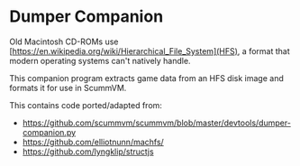 # Dumper Companion

Old Macintosh CD-ROMs use [https://en.wikipedia.org/wiki/Hierarchical_File_System](HFS),
a format that modern operating systems can't natively handle.

This companion program extracts game data from an HFS disk image and formats it for use in ScummVM.

This contains code ported/adapted from:
- https://github.com/scummvm/scummvm/blob/master/devtools/dumper-companion.py
- https://github.com/elliotnunn/machfs/
- https://github.com/lyngklip/structjs

